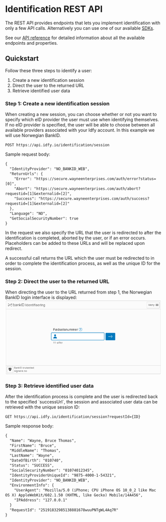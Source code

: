 # Identification REST API

The REST API provides endpoints that lets you implement identification with only a few API calls. Alternatively you can use one of our available [SDKs](https://developer.idfy.io/sdk).

See our [API reference](https://developer.idfy.io/api#tag/Identification-Endpoint) for detailed information about all the available endpoints and properties.

## Quickstart

Follow these three steps to identify a user:

1. Create a new identification session
2. Direct the user to the returned URL
3. Retrieve identified user data



### Step 1: Create a new identification session

When creating a new session, you can choose whether or not you want to specify which eID provider the user must use when identifying themselves. If no eID provider is specified, the user will be able to choose between all available providers associated with your Idfy account. In this example we will use Norwegian BankID.

```
POST https://api.idfy.io/identification/session
```

Sample request body:

```
{
  "IdentityProvider": "NO_BANKID_WEB",
  "ReturnUrls": {
    "Error": "https://secure.wayneenterprises.com/auth/error?status=[0]",
    "Abort": "https://secure.wayneenterprises.com/auth/abort?requestid=[1]&externalid=[2]",
    "Success": "https://secure.wayneenterprises.com/auth/success?requestid=[1]&externalid=[2]"
  },
  "Language": "NO",
  "GetSocialSecurityNumber": true
}
```

In the request we also specify the URL that the user is redirected to after the identification is completed, aborted by the user, or if an error occurs. Placeholders can be added to these URLs and will be replaced upon redirect.

A successful call returns the URL which the user must be redirected to in order to complete the identification process, as well as the unique ID for the session.

### Step 2: Direct the user to the returned URL

When directing the user to the URL returned from step 1, the Norwegian BankID login interface is displayed:![](/assets/id_step_1.png)

### Step 3: Retrieve identified user data

After the identification process is complete and the user is redirected back to the specified \`successUrl\`, the session and associated user data can be retrieved with the unique session ID:

```
GET https://api.idfy.io/identification/session?requestId={ID}
```

Sample response body:

```
{
  "Name": "Wayne, Bruce Thomas",
  "FirstName": "Bruce",
  "MiddleName": "Thomas",
  "LastName": "Wayne",
  "DateOfBirth": "010740",
  "Status": "SUCCESS",
  "SocialSecurityNumber": "01074012345",
  "IdentityProviderUniqueId": "9875-4000-1-54321",
  "IdentityProvider": "NO_BANKID_WEB",
  "EnvironmentInfo": {
    "UserAgent": "Mozilla/5.0 (iPhone; CPU iPhone OS 10_0_2 like Mac OS X) AppleWebKit/602.1.50 (KHTML, like Gecko) Mobile/14A456",
    "IPAddress": "127.0.0.1"
  }
  "RequestId": "25191832985138881678wuuPNTgWL4Aq7R"
}
```



